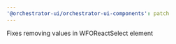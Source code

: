 ```yaml
---
'@orchestrator-ui/orchestrator-ui-components': patch
---
```


Fixes removing values in WFOReactSelect element
